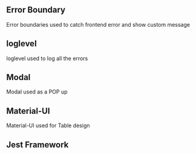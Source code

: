 ## Error Boundary
Error boundaries used to catch frontend error and show custom message
## loglevel
loglevel used to log all the errors
## Modal
Modal used as a POP up
## Material-UI
Material-UI used for Table design
## Jest Framework
